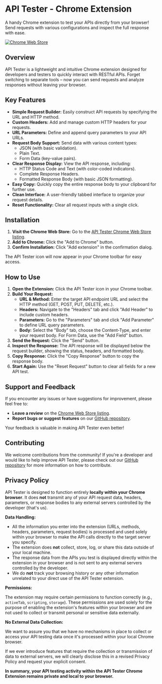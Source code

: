 # API Tester - Chrome Extension

A handy Chrome extension to test your APIs directly from your browser! Send requests with various configurations and inspect the full response with ease.

[![Chrome Web Store](https://developer.chrome.com/static/docs/webstore/branding/image/tbyBjqi7Zu733AAKA5n4.png)](https://chrome.google.com/webstore/detail/[YOUR_EXTENSION_ID_HERE])


## Overview

API Tester is a lightweight and intuitive Chrome extension designed for developers and testers to quickly interact with RESTful APIs. Forget switching to separate tools – now you can send requests and analyze responses without leaving your browser.

## Key Features

* **Simple Request Builder:** Easily construct API requests by specifying the URL and HTTP method.
* **Custom Headers:** Add and manage custom HTTP headers for your requests.
* **URL Parameters:** Define and append query parameters to your API URLs.
* **Request Body Support:** Send data with various content types:
    * JSON (with basic validation).
    * Plain Text.
    * Form Data (key-value pairs).
* **Clear Response Display:** View the API response, including:
    * HTTP Status Code and Text (with color-coded indicators).
    * Complete Response Headers.
    * Formatted Response Body (with basic JSON formatting).
* **Easy Copy:** Quickly copy the entire response body to your clipboard for further use.
* **Clean Interface:** A user-friendly tabbed interface to organize your request details.
* **Reset Functionality:** Clear all request inputs with a single click.

## Installation

1.  **Visit the Chrome Web Store:** Go to the [API Tester Chrome Web Store listing](https://chrome.google.com/webstore/detail/[YOUR_EXTENSION_ID_HERE]).
2.  **Add to Chrome:** Click the "Add to Chrome" button.
3.  **Confirm Installation:** Click "Add extension" in the confirmation dialog.

The API Tester icon will now appear in your Chrome toolbar for easy access.

## How to Use

1.  **Open the Extension:** Click the API Tester icon in your Chrome toolbar.
2.  **Build Your Request:**
    * **URL & Method:** Enter the target API endpoint URL and select the HTTP method (GET, POST, PUT, DELETE, etc.).
    * **Headers:** Navigate to the "Headers" tab and click "Add Header" to include custom headers.
    * **Parameters:** Go to the "Parameters" tab and click "Add Parameter" to define URL query parameters.
    * **Body:** Select the "Body" tab, choose the Content-Type, and enter your request body. For Form Data, use the "Add Field" button.
3.  **Send the Request:** Click the "Send" button.
4.  **Inspect the Response:** The API response will be displayed below the request builder, showing the status, headers, and formatted body.
5.  **Copy Response:** Click the "Copy Response" button to copy the response body.
6.  **Start Again:** Use the "Reset Request" button to clear all fields for a new API test.

## Support and Feedback

If you encounter any issues or have suggestions for improvement, please feel free to:

* **Leave a review** on the [Chrome Web Store listing](https://chrome.google.com/webstore/detail/[YOUR_EXTENSION_ID_HERE]).
* **Report bugs or suggest features** on our [GitHub repository](https://github.com/jivfur/chrome-api-tester/issues).

Your feedback is valuable in making API Tester even better!

## Contributing

We welcome contributions from the community! If you're a developer and would like to help improve API Tester, please check out our [GitHub repository](https://github.com/jivfur/chrome-api-tester) for more information on how to contribute.

## Privacy Policy

API Tester is designed to function entirely **locally within your Chrome browser**. It does **not** transmit any of your API request data, headers, parameters, or response bodies to any external servers controlled by the developer (that's us).

**Data Handling:**

* All the information you enter into the extension (URLs, methods, headers, parameters, request bodies) is processed and used solely within your browser to make the API calls directly to the target server you specify.
* The extension does **not** collect, store, log, or share this data outside of your local machine.
* The response data from the APIs you test is displayed directly within the extension in your browser and is not sent to any external servers controlled by the developer.
* We do **not** track your browsing history or any other information unrelated to your direct use of the API Tester extension.

**Permissions:**

The extension may require certain permissions to function correctly (e.g., `activeTab`, `scripting`, `storage`). These permissions are used solely for the purpose of enabling the extension's features within your browser and are not used to collect or transmit personal or sensitive data externally.

**No External Data Collection:**

We want to assure you that we have no mechanisms in place to collect or access your API testing data once it's processed within your local Chrome browser.

If we ever introduce features that require the collection or transmission of data to external servers, we will clearly disclose this in a revised Privacy Policy and request your explicit consent.

**In summary, your API testing activity within the API Tester Chrome Extension remains private and local to your browser.**
